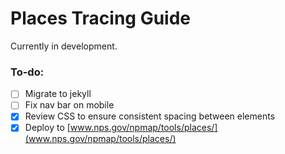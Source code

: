 # Places Tracing Guide

Currently in development.

### To-do:

- [ ] Migrate to jekyll
- [ ] Fix nav bar on mobile
- [X] Review CSS to ensure consistent spacing between elements
- [X] Deploy to [www.nps.gov/npmap/tools/places/](www.nps.gov/npmap/tools/places/)